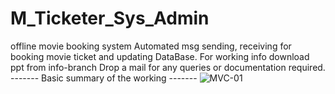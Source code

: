 # M_Ticketer_Sys_Admin
offline movie booking system
Automated msg sending, receiving for booking movie ticket and updating DataBase. 
For working info download ppt from info-branch
Drop a mail for any queries or documentation required. 
------- Basic summary of the working -------
 ![MVC-01](https://user-images.githubusercontent.com/56441356/83545234-8d821000-a51c-11ea-8ab4-2c77b9045b56.png)
